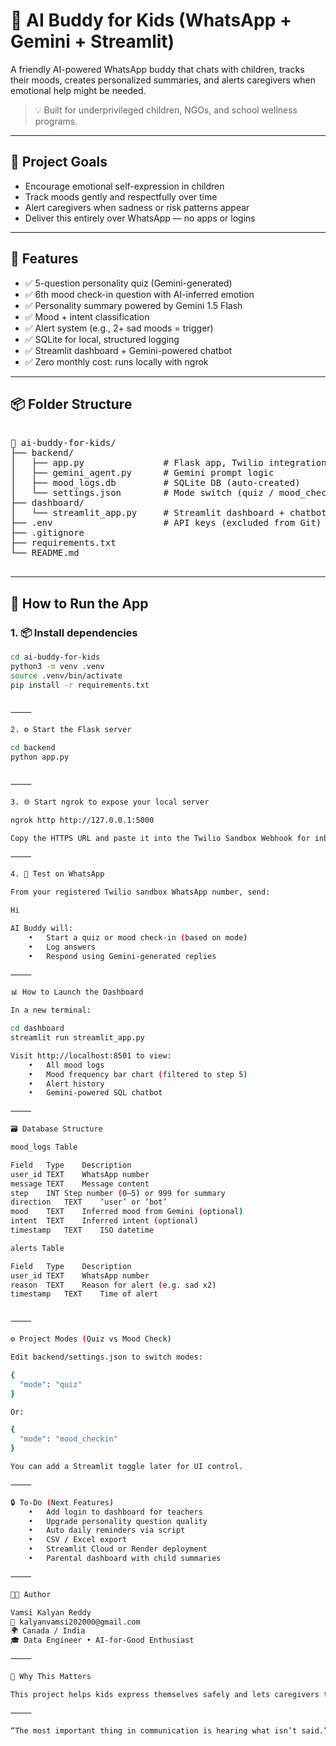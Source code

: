 # 🤖 AI Buddy for Kids (WhatsApp + Gemini + Streamlit)

A friendly AI-powered WhatsApp buddy that chats with children, tracks their moods, creates personalized summaries, and alerts caregivers when emotional help might be needed.

> 💡 Built for underprivileged children, NGOs, and school wellness programs.

---

## 🎯 Project Goals

- Encourage emotional self-expression in children
- Track moods gently and respectfully over time
- Alert caregivers when sadness or risk patterns appear
- Deliver this entirely over WhatsApp — no apps or logins

---

## 🧠 Features

- ✅ 5-question personality quiz (Gemini-generated)
- ✅ 6th mood check-in question with AI-inferred emotion
- ✅ Personality summary powered by Gemini 1.5 Flash
- ✅ Mood + intent classification
- ✅ Alert system (e.g., 2+ sad moods = trigger)
- ✅ SQLite for local, structured logging
- ✅ Streamlit dashboard + Gemini-powered chatbot
- ✅ Zero monthly cost: runs locally with ngrok

---

## 📦 Folder Structure

<pre>

📁 ai-buddy-for-kids/
├── backend/
│   ├── app.py               # Flask app, Twilio integration
│   ├── gemini_agent.py      # Gemini prompt logic
│   ├── mood_logs.db         # SQLite DB (auto-created)
│   └── settings.json        # Mode switch (quiz / mood_checkin)
├── dashboard/
│   └── streamlit_app.py     # Streamlit dashboard + chatbot
├── .env                     # API keys (excluded from Git)
├── .gitignore
├── requirements.txt
└── README.md

</pre>

---

## 🚀 How to Run the App

### 1. 📦 Install dependencies

```bash
cd ai-buddy-for-kids
python3 -m venv .venv
source .venv/bin/activate
pip install -r requirements.txt


⸻

2. ⚙️ Start the Flask server

cd backend
python app.py


⸻

3. 🌐 Start ngrok to expose your local server

ngrok http http://127.0.0.1:5000

Copy the HTTPS URL and paste it into the Twilio Sandbox Webhook for inbound messages.

⸻

4. 📲 Test on WhatsApp

From your registered Twilio sandbox WhatsApp number, send:

Hi

AI Buddy will:
	•	Start a quiz or mood check-in (based on mode)
	•	Log answers
	•	Respond using Gemini-generated replies

⸻

📊 How to Launch the Dashboard

In a new terminal:

cd dashboard
streamlit run streamlit_app.py

Visit http://localhost:8501 to view:
	•	All mood logs
	•	Mood frequency bar chart (filtered to step 5)
	•	Alert history
	•	Gemini-powered SQL chatbot

⸻

🗃️ Database Structure

mood_logs Table

Field	Type	Description
user_id	TEXT	WhatsApp number
message	TEXT	Message content
step	INT	Step number (0–5) or 999 for summary
direction	TEXT	‘user’ or ‘bot’
mood	TEXT	Inferred mood from Gemini (optional)
intent	TEXT	Inferred intent (optional)
timestamp	TEXT	ISO datetime

alerts Table

Field	Type	Description
user_id	TEXT	WhatsApp number
reason	TEXT	Reason for alert (e.g. sad x2)
timestamp	TEXT	Time of alert


⸻

⚙️ Project Modes (Quiz vs Mood Check)

Edit backend/settings.json to switch modes:

{
  "mode": "quiz"
}

Or:

{
  "mode": "mood_checkin"
}

You can add a Streamlit toggle later for UI control.

⸻

🔒 To-Do (Next Features)
	•	Add login to dashboard for teachers
	•	Upgrade personality question quality
	•	Auto daily reminders via script
	•	CSV / Excel export
	•	Streamlit Cloud or Render deployment
	•	Parental dashboard with child summaries

⸻

👨‍💻 Author

Vamsi Kalyan Reddy
📧 kalyanvamsi202000@gmail.com
🌍 Canada / India
🎓 Data Engineer • AI-for-Good Enthusiast

⸻

🧡 Why This Matters

This project helps kids express themselves safely and lets caregivers track emotional health early — even in underserved communities. Built with empathy, AI, and zero cloud cost.

⸻

“The most important thing in communication is hearing what isn’t said.” — Peter Drucker